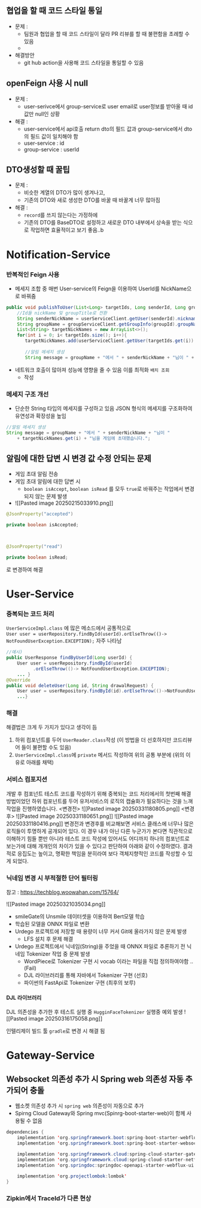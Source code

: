 ## 협업을 할 때 코드 스타일 통일
- 문제 : 
	- 팀원과 협업을 할 때 코드 스타일이 달라 PR 리뷰를 할 때 불편함을 초례할 수 있음
	- 
- 해결방안
	- git hub action을 사용해 코드 스타일을 통일할 수 있음 

## openFeign 사용 시 null 
- 문제 :
	- user-serivce에서 group-service로 user email로 user정보를 받아올 때 id 값만 null인 상황 
- 해결 : 
	- user-service에서 api호출 return dto의 필드 값과 group-service에서 dto의 필드 값이 일치해야 함 
	- user-service  : id
	- group-service : userId

## DTO생성할 때 꿀팁
- 문제 : 
	- 비슷한 계열의 DTO가 많이 생겨나고, 
	- 기존의 DTO와 새로 생성한 DTO를 바꿀 때 바꿀게 너무 많아짐 
- 해결 : 
	- `record`를 쓰지 않는다는 가정하에
	- 기존의 DTO를 BaseDTO로 설정하고 새로운 DTO 내부에서 상속을 받는 식으로 작업하면 효율적이고 보기 좋음..b

# Notification-Service
### 반복적인 Feign 사용
- 메세지 조합 중 매번 User-service의 Feign을 이용하여 UserId를 NickName으로 바꿔줌 
```java
public void publishToUser(List<Long> targetIds, Long senderId, Long groupId){  
    //Id들 nickName 및 groupTitle로 전환  
    String senderNickName = userServiceClient.getUser(senderId).nickname();
    String groupName = groupServiceClient.getGroupInfo(groupId).groupName();
    List<String> targetNickNames = new ArrayList<>();
    for(int i = 0; i< targetIds.size(); i++){
       targetNickNames.add(userServiceClient.getUser(targetIds.get(i)).nickname());  
  
       //알림 메세지 생성  
       String message = groupName + "에서 " + senderNickName + "님이 " + targetNickNames.get(i) + "님을 게임에 초대했습니다.";
```
- 네트워크 호출이 많아져 성능에 영향을 줄 수 있음 이를 최적화 `배치 조회`
	- 작성

### 메세지 구조 개선
- 단순한 String 타입의 메세지를 구성하고 있음 JSON 형식의 메세지를 구조화하여 유연성과 확장성을 높임
```java
//알림 메세지 생성  
String message = groupName + "에서 " + senderNickName + "님이 "
	+ targetNickNames.get(i) + "님을 게임에 초대했습니다.";
```

## 알림에 대한 답변 시 변경 값 수정 안되는 문제
- 게임 초대 알림 전송 
- 게임 초대 알림에 대한 답변 시
	- `boolean isAccept`, `boolean isRead` 를 모두 `true`로 바꿔주는 작업에서 변경되지 않는 문제 발생 
- ![[Pasted image 20250215033910.png]]
```java
@JsonProperty("accepted")

private boolean isAccepted;

  

@JsonProperty("read")

private boolean isRead;
```
로 변경하여 해결 

# User-Service
### 중복되는 코드 처리
`UserServiceImpl.class` 에 많은 메소드에서 공통적으로  
`User user = userRepository.findById(userId).orElseThrow(()-> NotFoundUserException.EXCEPTION);`
자주 나타남
```java
//예시)
public UserResponse findByUserId(Long userId) {  
    User user = userRepository.findById(userId)  
          .orElseThrow(()-> NotFoundUserException.EXCEPTION);
	... }
@Override  
public void deleteUser(Long id, String drawalRequest) {  
    User user = userRepository.findById(id).orElseThrow(()->NotFoundUserException.EXCEPTION);
    ...}
```
### 해결
해결법은 크게 두 가지가 있다고 생각이 듬
1. 하위 컴포넌트를 두어 `UserReader.class`작성 (이 방법을 더 선호하지만 코드리뷰어 들이 불편할 수도 있음)
2. `UserServiceImpl.class`에 `private` 메서드 작성하여 위의 공통 부분에 (위의 이유로 아래를 채택)

### 서비스 컴포지션
개발 후 컴포넌트 테스트 코드를 작성하기 위해 중복되는 코드 처리에서의 첫번째 해결방법이었던 하위 컴포넌트를 두어 유저서비스의 로직의 캡슐화가 필요하다는 것을 느껴 작업을 진행하였습니다. 
<변경전>
![[Pasted image 20250331180805.png]]
<변경후>
![[Pasted image 20250331180651.png]]
![[Pasted image 20250331180416.png]]
변경전과 변경후를 비교해보면 서비스 클래스에 너무나 많은 로직들이 투명하게 공개되어 있다. 이 경우 내가 아닌 다른 누군가가 본다면 직관적으로 이해하기 힘들 뿐만 아니라 테스트 코드 작성에 있어서도 어디까지 하나의 컴포넌트로 보는가에 대해 개개인의 차이가 있을 수 있다고 판단하여 아래와 같이 수정하였다. 
결과적로 응집도는 높이고, 명확한 책임을 분히라여 보다 객체지향적인 코드를 작성할 수 있게 되었다. 
### 닉네임 변경 시 부적절한 단어 필터링  
참고 : https://techblog.woowahan.com/15764/

![[Pasted image 20250321035034.png]]

- smileGate의 Unsmile 데이터셋을 이용하여 Bert모델 학습 
- 학습된 모델을 ONNX 파일로 변환
- Urdego 프로젝트에 저장할 때 용량이 너무 커서 Git에 올라가지 않은 문제 발생 
	- LFS 설치 후 문제 해결
- Urdego 프로젝트에서 닉네임(String)을 주었을 때 ONNX 파일로 추론하기 전 닉네임 Tokenizer 작업 중 문제 발생
	- WordPiece로 Tokenizer 구현 시 vocab 이라는 파일을 직접 정의하여야함 .. (Fail)
	- DJL 라이브러리를 통해 자바에서 Tokenizer 구현 (선호)
	- 파이썬의 FastApi로 Tokenizer 구현 (최후의 보루)

#### DJL 라이브러리 
DJL 의존성을 추가한 후 테스트 실행 중 `HugginFaceTokenizer` 실행중 예외 발생
![[Pasted image 20250316175058.png]]
 
인텔리제이 빌드 툴 `gradle`로 변경 시 해결 됨  




# Gateway-Service 
## Websocket 의존성 추가 시 Spring web 의존성 자동 추가되어 충돌  
- 웹소켓 의존성 추가 시 `spring web` 의존성이 자동으로 추가
- Spirng Cloud Gateway와 Spring mvc(Spinrg-boot-starter-web)이 함께 사용될 수 없음
```java
dependencies {
    implementation 'org.springframework.boot:spring-boot-starter-webflux' // WebFlux 추가
    implementation 'org.springframework.boot:spring-boot-starter-websocket' // 의존성 추가시 spring web 의존성이 자동으로 추가 됨

    implementation 'org.springframework.cloud:spring-cloud-starter-gateway'
    implementation 'org.springframework.cloud:spring-cloud-starter-netflix-eureka-client'
    implementation 'org.springdoc:springdoc-openapi-starter-webflux-ui:2.5.0'
    
    implementation 'org.projectlombok:lombok'
}
```

### Zipkin에서 TraceId가 다른 현상
